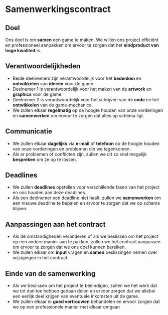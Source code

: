 # **Samenwerkingscontract**

## Doel
Ons doel is om **samen** een game te maken. We willen ons project efficiënt en professioneel aanpakken om ervoor te zorgen dat het **eindproduct van hoge kwaliteit** is.

## Verantwoordelijkheden
- Beide deelnemers zijn verantwoordelijk voor het **bedenken** en **ontwikkelen** van **ideeën** voor de game.
- Deelnemer 1 is verantwoordelijk voor het maken van de **artwork** en **graphics** voor de game.
- Deelnemer 2 is verantwoordelijk voor het schrijven van de **code** en het **ontwikkelen** van de game-mechanica.
- We zullen elkaar **regelmatig** op de hoogte houden van onze vorderingen en **samenwerken** om ervoor te zorgen dat alles op schema ligt.

## Communicatie
- We zullen elkaar **dagelijks** via **e-mail** of **telefoon** op de hoogte houden van onze vorderingen en problemen die we tegenkomen.
- Als er problemen of conflicten zijn, zullen we dit zo snel mogelijk **bespreken** om ze op te lossen.

## Deadlines
- We zullen **deadlines** opstellen voor verschillende fasen van het project en ons houden aan deze deadlines.
- Als een deelnemer een deadline niet haalt, zullen we **samenwerken** om een nieuwe deadline te bepalen en ervoor te zorgen dat we op schema blijven.

## Aanpassingen aan het contract
- Als de omstandigheden veranderen of als we beslissen om het project op een andere manier aan te pakken, zullen we het contract aanpassen om ervoor te zorgen dat we ons doel kunnen bereiken.
- We zullen elkaar om **input** vragen en **samen** beslissingen nemen over wijzigingen in het contract.

## Einde van de samenwerking
- Als we beslissen om het project te beëindigen, zullen we het werk dat we tot dan toe hebben gedaan delen en ervoor zorgen dat we allebei een eerlijk deel krijgen van eventuele inkomsten uit de game.
- We zullen elkaar in **goed vertrouwen** behandelen en ervoor zorgen dat we op een professionele manier met elkaar omgaan
